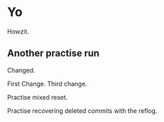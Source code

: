 # Yo


Howzit.

## Another practise run

Changed.

First Change. Third change.

Practise mixed reset.

Practise recovering deleted commits with the reflog.